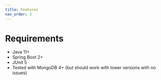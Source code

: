 ```yaml
---
title: Features
nav_order: 3
---
```


# Requirements

* Java 11+
* Spring Boot 2+
* JUnit 5
* Tested with MongoDB 4+ (but should work with lower versions with no issues)
